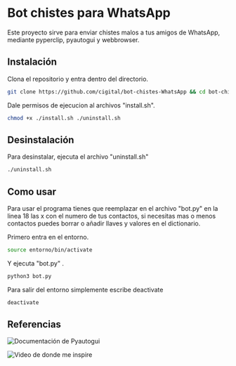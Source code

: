# Bot chistes para WhatsApp
Este proyecto sirve para enviar chistes malos a tus amigos de WhatsApp, mediante pyperclip, pyautogui y webbrowser.

## Instalación
Clona el repositorio y entra dentro del directorio.

```bash
git clone https://github.com/cigital/bot-chistes-WhatsApp && cd bot-chistes-WhatsApp
```
Dale permisos de ejecucion al archivos "install.sh".
```bash
chmod +x ./install.sh ./uninstall.sh
```

## Desinstalación

Para desinstalar, ejecuta el archivo "uninstall.sh"

```bash
./uninstall.sh
```

## Como usar
Para usar el programa tienes que reemplazar en el archivo "bot.py" en la linea 18 las x con el numero de tus contactos, si necesitas mas o menos contactos puedes borrar o añadir llaves y valores en el dictionario.

Primero entra en el entorno.
```bash
source entorno/bin/activate
```

Y ejecuta "bot.py" .
```python
python3 bot.py
```

Para salir del entorno simplemente escribe deactivate
```bash
deactivate
```
## Referencias

![Documentación de Pyautogui](https://pyautogui.readthedocs.io/en/latest/)

![Video de donde me inspire](https://youtu.be/gbzNzBUcRzs)
